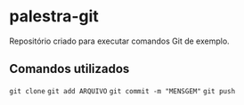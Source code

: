 # palestra-git

Repositório criado para executar comandos Git de exemplo.

## Comandos utilizados

`git clone`
`git add ARQUIVO`
`git commit -m "MENSGEM"`
`git push`
